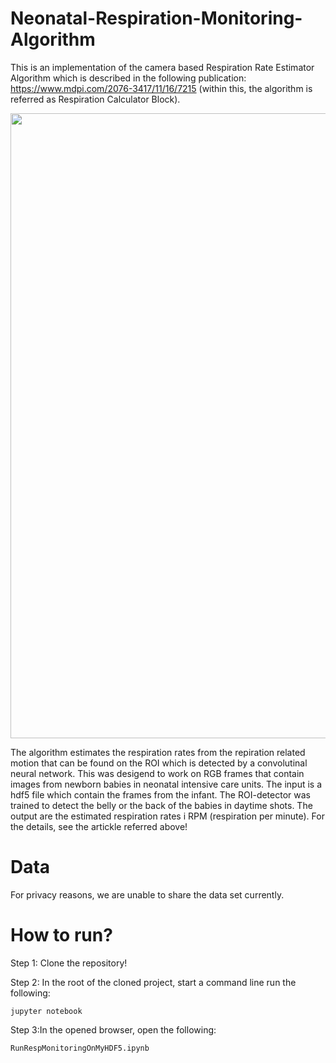 # Neonatal-Respiration-Monitoring-Algorithm

This is an implementation of the camera based Respiration Rate Estimator Algorithm which is described in the following publication: https://www.mdpi.com/2076-3417/11/16/7215 (within this, the algorithm is referred as Respiration Calculator Block).

<p align="center">
<img src="https://i.imgur.com/MRROn41.jpg" width="1000">
</p>

The algorithm estimates the respiration rates from the repiration related motion that can be found on the ROI which is detected by a convolutinal neural network. This was desigend to work on RGB frames that contain images from newborn babies in neonatal intensive care units. The input is a hdf5 file which contain the frames from the infant. The ROI-detector was trained to detect the belly or the back of the babies in daytime shots. The output are the estimated respiration rates i RPM (respiration per minute). For the details, see the artickle referred above!

# Data

For privacy reasons, we are unable to share the data set currently.

# How to run?

Step 1: Clone the repository!

Step 2: In the root of the cloned project, start a command line run the following:
```
jupyter notebook
```
Step 3:In the opened browser, open the following:
```
RunRespMonitoringOnMyHDF5.ipynb
```

